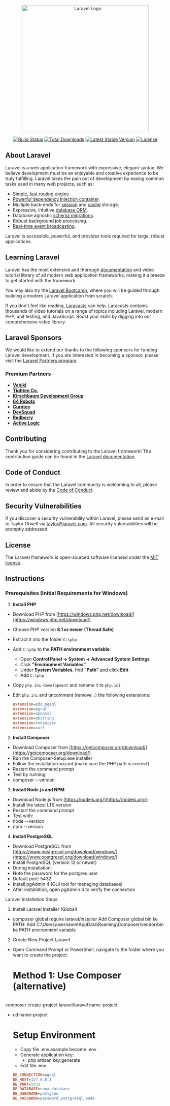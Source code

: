 <p align="center"><a href="https://laravel.com" target="_blank"><img src="https://raw.githubusercontent.com/laravel/art/master/logo-lockup/5%20SVG/2%20CMYK/1%20Full%20Color/laravel-logolockup-cmyk-red.svg" width="400" alt="Laravel Logo"></a></p>

<p align="center">
<a href="https://github.com/laravel/framework/actions"><img src="https://github.com/laravel/framework/workflows/tests/badge.svg" alt="Build Status"></a>
<a href="https://packagist.org/packages/laravel/framework"><img src="https://img.shields.io/packagist/dt/laravel/framework" alt="Total Downloads"></a>
<a href="https://packagist.org/packages/laravel/framework"><img src="https://img.shields.io/packagist/v/laravel/framework" alt="Latest Stable Version"></a>
<a href="https://packagist.org/packages/laravel/framework"><img src="https://img.shields.io/packagist/l/laravel/framework" alt="License"></a>
</p>

## About Laravel

Laravel is a web application framework with expressive, elegant syntax. We believe development must be an enjoyable and creative experience to be truly fulfilling. Laravel takes the pain out of development by easing common tasks used in many web projects, such as:

- [Simple, fast routing engine](https://laravel.com/docs/routing).
- [Powerful dependency injection container](https://laravel.com/docs/container).
- Multiple back-ends for [session](https://laravel.com/docs/session) and [cache](https://laravel.com/docs/cache) storage.
- Expressive, intuitive [database ORM](https://laravel.com/docs/eloquent).
- Database agnostic [schema migrations](https://laravel.com/docs/migrations).
- [Robust background job processing](https://laravel.com/docs/queues).
- [Real-time event broadcasting](https://laravel.com/docs/broadcasting).

Laravel is accessible, powerful, and provides tools required for large, robust applications.

## Learning Laravel

Laravel has the most extensive and thorough [documentation](https://laravel.com/docs) and video tutorial library of all modern web application frameworks, making it a breeze to get started with the framework.

You may also try the [Laravel Bootcamp](https://bootcamp.laravel.com), where you will be guided through building a modern Laravel application from scratch.

If you don't feel like reading, [Laracasts](https://laracasts.com) can help. Laracasts contains thousands of video tutorials on a range of topics including Laravel, modern PHP, unit testing, and JavaScript. Boost your skills by digging into our comprehensive video library.

## Laravel Sponsors

We would like to extend our thanks to the following sponsors for funding Laravel development. If you are interested in becoming a sponsor, please visit the [Laravel Partners program](https://partners.laravel.com).

### Premium Partners

- **[Vehikl](https://vehikl.com)**
- **[Tighten Co.](https://tighten.co)**
- **[Kirschbaum Development Group](https://kirschbaumdevelopment.com)**
- **[64 Robots](https://64robots.com)**
- **[Curotec](https://www.curotec.com/services/technologies/laravel)**
- **[DevSquad](https://devsquad.com/hire-laravel-developers)**
- **[Redberry](https://redberry.international/laravel-development)**
- **[Active Logic](https://activelogic.com)**

## Contributing

Thank you for considering contributing to the Laravel framework! The contribution guide can be found in the [Laravel documentation](https://laravel.com/docs/contributions).

## Code of Conduct

In order to ensure that the Laravel community is welcoming to all, please review and abide by the [Code of Conduct](https://laravel.com/docs/contributions#code-of-conduct).

## Security Vulnerabilities

If you discover a security vulnerability within Laravel, please send an e-mail to Taylor Otwell via [taylor@laravel.com](mailto:taylor@laravel.com). All security vulnerabilities will be promptly addressed.

## License

The Laravel framework is open-sourced software licensed under the [MIT license](https://opensource.org/licenses/MIT).

## Instructions  

### Prerequisites (Initial Requirements for Windows)  

1. **Install PHP**  

- Download PHP from [https://windows.php.net/download/](https://windows.php.net/download/)  
- Choose PHP version **8.1 or newer (Thread Safe)**  
- Extract it into the folder `C:\php`  
- Add `C:\php` to the **PATH environment variable**:  
  - Open **Control Panel → System → Advanced System Settings**  
  - Click **"Environment Variables"**  
  - Under **System Variables**, find **"Path"** and click **Edit**  
  - Add `C:\php`  

- Copy `php.ini-development` and rename it to `php.ini`  
- Edit `php.ini` and uncomment (remove `;`) the following extensions:  
  ```ini
  extension=pdo_pgsql
  extension=pgsql
  extension=openssl
  extension=mbstring
  extension=tokenizer
  extension=curl

2. **Install Composer**

- Download Composer from [https://getcomposer.org/download/](https://getcomposer.org/download/)
- Run the Composer-Setup.exe installer
- Follow the installation wizard (make sure the PHP path is correct)
- Restart the command prompt
- Test by running:
- composer --version

3. **Install Node.js and NPM**

- Download Node.js from [https://nodejs.org/](https://nodejs.org/)
- Install the latest LTS version
- Restart the command prompt
- Test with:
- node --version
- npm --version

4. **Install PostgreSQL**

- Download PostgreSQL from [https://www.postgresql.org/download/windows/](https://www.postgresql.org/download/windows/)
- Install PostgreSQL (version 12 or newer)
- During installation:
- Note the password for the postgres user
- Default port: 5432
- Install pgAdmin 4 (GUI tool for managing databases)
- After installation, open pgAdmin 4 to verify the connection

Laravel Installation Steps

1. Install Laravel Installer (Global)

- composer global require laravel/installer
Add Composer global bin ke PATH:
Add C:\Users\username\AppData\Roaming\Composer\vendor\bin ke PATH environment variable

2. Create New Project Laravel

- Open Command Prompt or PowerShell, navigate to the folder where you want to create the project:
  # Method 1: Use Composer (alternative)
  ```bash
composer create-project laravel/laravel name-project
- cd name-project

  # Setup Environment
  - Copy file .env.example become .env
  - Generate application key:
    - php artisan key:generate
  - Edit file .env
   ```ini
   DB_CONNECTION=pgsql
   DB_HOST=127.0.0.1
   DB_PORT=5432
   DB_DATABASE=nama_database
   DB_USERNAME=postgres
   DB_PASSWORD=password_postgresql_anda

